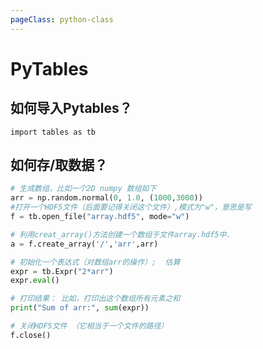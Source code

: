 ```yaml
---
pageClass: python-class
---
```


<!--
 * @Description: 
 * @Author: Jack Huang
 * @Github: https://github.com/HuangJiaLian
 * @Date: 2019-09-12 15:25:13
 * @LastEditors: Jack Huang
 * @LastEditTime: 2019-11-15 15:52:22
 -->

# PyTables 
## 如何导入Pytables？
```
import tables as tb
```

## 如何存/取数据？
``` python
# 生成数组，比如一个2D numpy 数组如下
arr = np.random.normal(0, 1.0, (1000,3000))
#打开一个HDF5文件（后面要记得关闭这个文件）,模式为"w"，意思是写
f = tb.open_file("array.hdf5", mode="w")

# 利用creat_array()方法创建一个数组于文件array.hdf5中.
a = f.create_array('/','arr',arr)

# 初始化一个表达式（对数组arr的操作）;  估算
expr = tb.Expr("2*arr")
expr.eval()

# 打印结果： 比如，打印出这个数组所有元素之和
print("Sum of arr:", sum(expr))

# 关闭HDF5文件 （它相当于一个文件的路径）
f.close()
```

<Livere/>